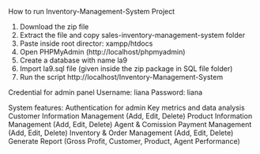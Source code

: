 How to run Inventory-Management-System Project
1. Download the zip file
2. Extract the file and copy sales-inventory-management-system folder
3. Paste inside root director: xampp/htdocs
4. Open PHPMyAdmin (http://localhost/phpmyadmin)
5. Create a database with name la9
6. Import la9.sql file (given inside the zip package in SQL file folder)
7. Run the script http://localhost/Inventory-Management-System

Credential for admin panel
Username: liana
Password: liana

System features:
Authentication for admin
Key metrics and data analysis
Customer Information Management (Add, Edit, Delete)
Product Information Management (Add, Edit, Delete)
Agent & Comission Payment Management (Add, Edit, Delete)
Inventory & Order Management (Add, Edit, Delete)
Generate Report (Gross Profit, Customer, Product, Agent Performance)
